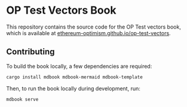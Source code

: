 # OP Test Vectors Book

This repository contains the source code for the OP Test vectors book,
which is available at [ethereum-optimism.github.io/op-test-vectors](https://ethereum-optimism.github.io/op-test-vectors/).

## Contributing

To build the book locally, a few dependencies are required:
```sh
cargo install mdbook mdbook-mermaid mdbook-template
```

Then, to run the book locally during development, run:
```sh
mdbook serve
```
